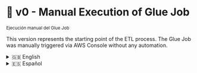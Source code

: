 # 🧾 v0 - Manual Execution of Glue Job  
<sub>Ejecución manual del Glue Job</sub>

This version represents the starting point of the ETL process. The Glue Job was manually triggered via AWS Console without any automation.

<details>
  <summary>🇬🇧 English</summary>

## 🎯 Purpose

Process `.csv` sales files uploaded to an S3 bucket, and transform them into Parquet using a Glue Job.

## ⚙️ Technical Details

- **Glue Job**: `Procesar_ventas_S3`
- **Main script**: [`etl_glue_ventas.py`](./scripts/etl_glue_ventas.py)
- **Source**: `s3://<bucket>/raw/`
- **Destination**: `s3://<bucket>/processed/`
- **Execution**: manual, via AWS Glue Studio

## 📂 Structure

```
v0-manual/
├── README.md
└── scripts/
    └── etl_glue_ventas.py
```

## 🧪 Flow

1. Upload a `.csv` file to the bucket
2. Manually run the Glue Job from the console
3. Validate, transform and write results into `/processed/`

## 🚫 Limitations

- Requires human intervention
- Not scalable or schedulable
- No monitoring or observability tools

## 🧭 Evolution

This approach was later replaced by [`v1-lambda`](../v1-lambda/), where an AWS Lambda function triggers the Glue Job automatically upon new file detection.

</details>

<details>
  <summary>🇪🇸 Español</summary>

## 🎯 Objetivo

Procesar archivos `.csv` de ventas cargados en un bucket S3 y transformarlos a Parquet mediante un Glue Job.

## ⚙️ Detalles técnicos

- **Glue Job**: `Procesar_ventas_S3`
- **Script principal**: [`etl_glue_ventas.py`](./scripts/etl_glue_ventas.py)
- **Origen**: `s3://<bucket>/raw/`
- **Destino**: `s3://<bucket>/processed/`
- **Ejecución**: manual desde AWS Glue Studio

## 📂 Estructura

```
v0-manual/
├── README.md
└── scripts/
    └── etl_glue_ventas.py
```

## 🧪 Proceso

1. Subir el archivo `.csv` al bucket
2. Ejecutar el Glue Job desde la consola
3. Validar, transformar y escribir en `/processed/`

## 🚫 Limitaciones

- Requiere intervención manual
- No es escalable ni programable
- Sin trazabilidad ni monitoreo

## 🧭 Evolución

Este flujo fue reemplazado por [`v1-lambda`](../v1-lambda/), donde una función AWS Lambda dispara automáticamente el Glue Job al detectar archivos..

</details>